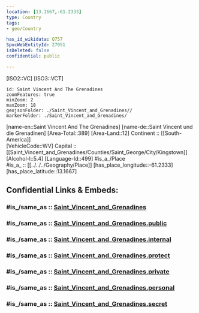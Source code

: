 ```yaml
---
location: [13.1667,-61.2333] 
type: Country
tags:
- geo/Country

has_id_wikidata: Q757 
SpocWebEntityId: 27051
isDeleted: false
confidential: public

---
```

[ISO2::VC] 
[ISO3::VCT] 

```leaflet
id: Saint Vincent And The Grenadines
zoomFeatures: true 
minZoom: 2 
maxZoom: 18
geojsonFolder: ./Saint_Vincent_and_Grenadines//
markerFolder: ./Saint_Vincent_and_Grenadines/
```

[name-en::Saint Vincent And The Grenadines] 
[name-de::Saint Vincent und die Grenadinen] 
[Area-Total::389] 
[Area-Land::12] 
Continent :: [[South-America]]  
[VehicleCode::WV] 
Capital :: [[Saint_Vincent_and_Grenadines/Counties/Saint_George/City/Kingstown]]  
[Alcohol-l::5.4] 
[Language-Id::499] 
#is_a_/Place  
#is_a_ :: [[../../../Geography/Place]] 
[has_place_longitude::-61.2333] 
[has_place_latitude::13.1667] 


## Confidential Links & Embeds: 

### #is_/same_as :: [Saint_Vincent_and_Grenadines](/_Standards/Earth/Continent/America~Caribbean/Saint_Vincent_and_Grenadines.md) 

### #is_/same_as :: [Saint_Vincent_and_Grenadines.public](/_public/Earth/Continent/America~Caribbean/Saint_Vincent_and_Grenadines.public.md) 

### #is_/same_as :: [Saint_Vincent_and_Grenadines.internal](/_internal/Earth/Continent/America~Caribbean/Saint_Vincent_and_Grenadines.internal.md) 

### #is_/same_as :: [Saint_Vincent_and_Grenadines.protect](/_protect/Earth/Continent/America~Caribbean/Saint_Vincent_and_Grenadines.protect.md) 

### #is_/same_as :: [Saint_Vincent_and_Grenadines.private](/_private/Earth/Continent/America~Caribbean/Saint_Vincent_and_Grenadines.private.md) 

### #is_/same_as :: [Saint_Vincent_and_Grenadines.personal](/_personal/Earth/Continent/America~Caribbean/Saint_Vincent_and_Grenadines.personal.md) 

### #is_/same_as :: [Saint_Vincent_and_Grenadines.secret](/_secret/Earth/Continent/America~Caribbean/Saint_Vincent_and_Grenadines.secret.md)


